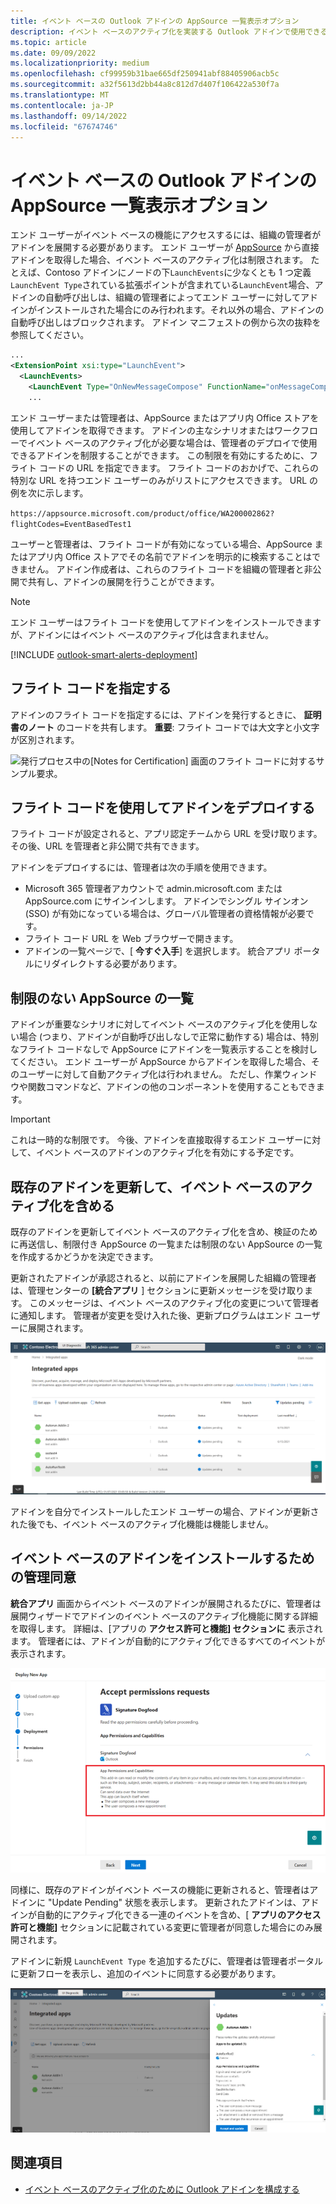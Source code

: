 ```yaml
---
title: イベント ベースの Outlook アドインの AppSource 一覧表示オプション
description: イベント ベースのアクティブ化を実装する Outlook アドインで使用できる AppSource リスト オプションについて説明します。
ms.topic: article
ms.date: 09/09/2022
ms.localizationpriority: medium
ms.openlocfilehash: cf99959b31bae665df250941abf88405906acb5c
ms.sourcegitcommit: a32f5613d2bb44a8c812d7d407f106422a530f7a
ms.translationtype: MT
ms.contentlocale: ja-JP
ms.lasthandoff: 09/14/2022
ms.locfileid: "67674746"
---
```

# <a name="appsource-listing-options-for-your-event-based-outlook-add-in"></a>イベント ベースの Outlook アドインの AppSource 一覧表示オプション

エンド ユーザーがイベント ベースの機能にアクセスするには、組織の管理者がアドインを展開する必要があります。 エンド ユーザーが [AppSource](https://appsource.microsoft.com) から直接アドインを取得した場合、イベント ベースのアクティブ化は制限されます。 たとえば、Contoso アドインにノードの下`LaunchEvents`に少なくとも 1 つ定義`LaunchEvent Type`されている拡張ポイントが含まれている`LaunchEvent`場合、アドインの自動呼び出しは、組織の管理者によってエンド ユーザーに対してアドインがインストールされた場合にのみ行われます。それ以外の場合、アドインの自動呼び出しはブロックされます。 アドイン マニフェストの例から次の抜粋を参照してください。

```xml
...
<ExtensionPoint xsi:type="LaunchEvent">
  <LaunchEvents>
    <LaunchEvent Type="OnNewMessageCompose" FunctionName="onMessageComposeHandler"/>
    ...
```

エンド ユーザーまたは管理者は、AppSource またはアプリ内 Office ストアを使用してアドインを取得できます。 アドインの主なシナリオまたはワークフローでイベント ベースのアクティブ化が必要な場合は、管理者のデプロイで使用できるアドインを制限することができます。 この制限を有効にするために、フライト コードの URL を指定できます。 フライト コードのおかげで、これらの特別な URL を持つエンド ユーザーのみがリストにアクセスできます。 URL の例を次に示します。

`https://appsource.microsoft.com/product/office/WA200002862?flightCodes=EventBasedTest1`

ユーザーと管理者は、フライト コードが有効になっている場合、AppSource またはアプリ内 Office ストアでその名前でアドインを明示的に検索することはできません。 アドイン作成者は、これらのフライト コードを組織の管理者と非公開で共有し、アドインの展開を行うことができます。

> [!NOTE]
> エンド ユーザーはフライト コードを使用してアドインをインストールできますが、アドインにはイベント ベースのアクティブ化は含まれません。

[!INCLUDE [outlook-smart-alerts-deployment](../includes/outlook-smart-alerts-deployment.md)]

## <a name="specify-a-flight-code"></a>フライト コードを指定する

アドインのフライト コードを指定するには、アドインを発行するときに、 **証明書のノート** のコードを共有します。 **重要**: フライト コードでは大文字と小文字が区別されます。

![発行プロセス中の[Notes for Certification] 画面のフライト コードに対するサンプル要求。](../images/outlook-publish-notes-for-certification.png)

## <a name="deploy-add-in-with-flight-code"></a>フライト コードを使用してアドインをデプロイする

フライト コードが設定されると、アプリ認定チームから URL を受け取ります。 その後、URL を管理者と非公開で共有できます。

アドインをデプロイするには、管理者は次の手順を使用できます。

- Microsoft 365 管理者アカウントで admin.microsoft.com または AppSource.com にサインインします。 アドインでシングル サインオン (SSO) が有効になっている場合は、グローバル管理者の資格情報が必要です。
- フライト コード URL を Web ブラウザーで開きます。
- アドインの一覧ページで、[ **今すぐ入手**] を選択します。 統合アプリ ポータルにリダイレクトする必要があります。

## <a name="unrestricted-appsource-listing"></a>制限のない AppSource の一覧

アドインが重要なシナリオに対してイベント ベースのアクティブ化を使用しない場合 (つまり、アドインが自動呼び出しなしで正常に動作する) 場合は、特別なフライト コードなしで AppSource にアドインを一覧表示することを検討してください。 エンド ユーザーが AppSource からアドインを取得した場合、そのユーザーに対して自動アクティブ化は行われません。 ただし、作業ウィンドウや関数コマンドなど、アドインの他のコンポーネントを使用することもできます。

> [!IMPORTANT]
> これは一時的な制限です。 今後、アドインを直接取得するエンド ユーザーに対して、イベント ベースのアドインのアクティブ化を有効にする予定です。

## <a name="update-existing-add-ins-to-include-event-based-activation"></a>既存のアドインを更新して、イベント ベースのアクティブ化を含める

既存のアドインを更新してイベント ベースのアクティブ化を含め、検証のために再送信し、制限付き AppSource の一覧または制限のない AppSource の一覧を作成するかどうかを決定できます。

更新されたアドインが承認されると、以前にアドインを展開した組織の管理者は、管理センターの **[統合アプリ** ] セクションに更新メッセージを受け取ります。 このメッセージは、イベント ベースのアクティブ化の変更について管理者に通知します。 管理者が変更を受け入れた後、更新プログラムはエンド ユーザーに展開されます。

![[統合アプリ] 画面のアプリ更新通知。](../images/outlook-deploy-update-notification.png)

アドインを自分でインストールしたエンド ユーザーの場合、アドインが更新された後でも、イベント ベースのアクティブ化機能は機能しません。

## <a name="admin-consent-for-installing-event-based-add-ins"></a>イベント ベースのアドインをインストールするための管理同意

**統合アプリ** 画面からイベント ベースのアドインが展開されるたびに、管理者は展開ウィザードでアドインのイベント ベースのアクティブ化機能に関する詳細を取得します。 詳細は、[アプリの **アクセス許可と機能] セクションに** 表示されます。 管理者には、アドインが自動的にアクティブ化できるすべてのイベントが表示されます。

![新しいアプリをデプロイするときに、[アクセス許可要求を受け入れる] 画面。](../images/outlook-deploy-accept-permissions-requests.png)

同様に、既存のアドインがイベント ベースの機能に更新されると、管理者はアドインに "Update Pending" 状態を表示します。 更新されたアドインは、アドインが自動的にアクティブ化できる一連のイベントを含め、[ **アプリのアクセス許可と機能]** セクションに記載されている変更に管理者が同意した場合にのみ展開されます。

アドインに新規 `LaunchEvent Type` を追加するたびに、管理者は管理者ポータルに更新フローを表示し、追加のイベントに同意する必要があります。

![更新されたアプリをデプロイするときの "更新" フロー。](../images/outlook-deploy-update-flow.png)

## <a name="see-also"></a>関連項目

- [イベント ベースのアクティブ化のために Outlook アドインを構成する](autolaunch.md)
